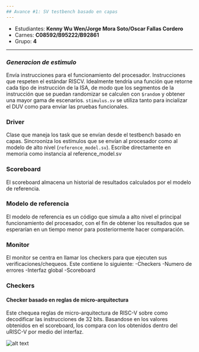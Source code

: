 ```yaml
---
## Avance #1: SV testbench basado en capas
---
```


* Estudiantes: **Kenny Wu Wen/Jorge Mora Soto/Oscar Fallas Cordero**
* Carnes: **C08592/B95222/B92861**
* Grupo: **4**
---

### *Generacion de estimulo*
Envía instrucciones para el funcionamiento del procesador. Instrucciones que respeten el estándar RISCV.
Idealmente tendría una función que retorne cada tipo de instrucción de la ISA, de modo que los segmentos de la instrucción que se puedan randomizar se calculen con ```$random``` y obtener una mayor gama de escenarios. ```stimulus.sv``` se utiliza tanto para incializar el DUV como para enviar las pruebas funcionales.
### Driver
Clase que maneja los task que se envían desde el testbench basado en capas. Sincrooniza los estímulos que se envían al procesador como al modelo de alto nivel (```reference_model.sv```). Escribe directamente en memoria como instancia al reference_model.sv

### Scoreboard
El scoreboard almacena un historial de resultados calculados por el modelo de referencia.

### Modelo de referencia
El modelo de referencia es un código que simula a alto nivel el principal funcionamiento del procesador, con el fin de obtener los resultados que se esperarían en un tiempo menor para posteriormente hacer comparación.


### Monitor
El monitor se centra en llamar los checkers para que ejecuten sus verificaciones/chequeos.
Este contiene lo siguiente:
-Checkers
-Numero de errores
-Interfaz global
-Scoreboard

### Checkers
#### Checker basado en reglas de micro-arquitectura
Este chequea reglas de micro-arquitectura de RISC-V sobre como decodificar las instrucciones de 32 bits.
Basandose en los valores obtenidos en el scoreboard, los compara con los obtenidos dentro del uRISC-V 
por medio del interfaz.


![alt text]([https://github.com/Jams1001/IE0621/diagrama.png](https://github.com/Jams1001/IE0621/blob/main/diagrama.png))
